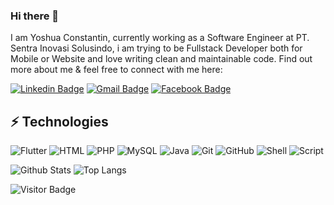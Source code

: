 ### Hi there 👋

I am Yoshua Constantin, currently working as a Software Engineer at PT. Sentra Inovasi Solusindo, i am trying to be Fullstack Developer both for Mobile or Website and love writing clean and maintainable code. Find out more about me & feel free to connect with me here:

[![Linkedin Badge](https://img.shields.io/badge/-yoshuaconstantin-blue?style=flat-square&logo=Linkedin&logoColor=white&link=https://www.linkedin.com/in/yoshuaconstantin/)](https://www.linkedin.com/in/yoshua-constantin-63a9b0190/)
[![Gmail Badge](https://img.shields.io/badge/-yoshuaconstantine.k@gmail.com-c14438?style=flat-square&logo=Gmail&logoColor=white&link=mailto:mdraanik12@gmail.com)](mailto:joshuaconstantine.k@gmail.com)
[![Facebook Badge](https://img.shields.io/badge/yoshuaconstantin-1877F2?style=flat-square&logo=facebook&logoColor=white&link=https://www.facebook.com/rashedul.alam.anik.2/)](https://www.facebook.com/joshuaconstantine.k/)


## ⚡ Technologies

![Flutter](https://img.shields.io/badge/Flutter-IOS%2FAndroid%20Dev-blue)
![HTML](https://img.shields.io/badge/HTML-Simple%20Web-red)
![PHP](https://img.shields.io/badge/PHP-Junior%20Web%20Dev-Green)
![MySQL](https://img.shields.io/badge/-MySQL-black?style=flat-square&logo=mysql)
![Java](https://img.shields.io/badge/Java-Native%20Android%20Dev-yellow)
![Git](https://img.shields.io/badge/-Git-black?style=flat-square&logo=git)
![GitHub](https://img.shields.io/badge/-GitHub-181717?style=flat-square&logo=github)
![Shell](https://img.shields.io/badge/Shell-Android%20Shell-black)
![Script](https://img.shields.io/badge/Script-Android%20Script-critical)


![Github Stats](https://github-readme-stats-sigma-five.vercel.app/api?username=yoshuaconstantin&count_private=true&show_icons=true&include_all_commits=true)
![Top Langs](https://github-readme-stats-sigma-five.vercel.app/api/top-langs/?username=yoshuaconstantin&show_icons=true&layout=compact&theme=radical)


![Visitor Badge](https://visitor-badge.laobi.icu/badge?page_id=yoshuaconstanin.yoshuaconstantin)
